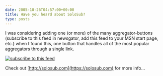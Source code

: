 ```yaml
---
date: 2005-10-26T04:57:00+00:00
title: Have you heard about SoloSub?
type: posts
---
```

I was considering adding one (or more) of the many aggregator-buttons (subscribe to this feed in newsgator, add this feed to your MSN start page, etc.) when I found this, one button that handles all of the most popular aggregators through a single link.

[<img alt="subscribe to this feed" src="http://images.solosub.com/feed_button.gif" border="0" />](https://solosub.com/sub/http://blogs.duncanmackenzie.net/duncanma/rss.aspx "Subscribe to this Feed")

Check out [http://solosub.com](https://solosub.com) for more info...
